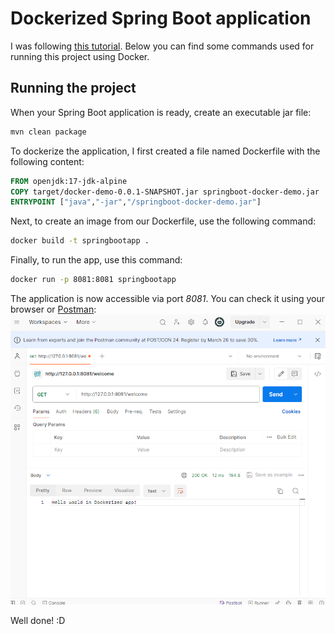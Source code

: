 # Dockerized Spring Boot application

I was following [this tutorial](https://www.baeldung.com/dockerizing-spring-boot-application).
Below you can find some commands used for running this project using Docker.

## Running the project
When your Spring Boot application is ready, create an executable jar file:

```bash
mvn clean package
```

To dockerize the application, I first created a file named Dockerfile with the following content:
```dockerfile
FROM openjdk:17-jdk-alpine
COPY target/docker-demo-0.0.1-SNAPSHOT.jar springboot-docker-demo.jar
ENTRYPOINT ["java","-jar","/springboot-docker-demo.jar"]
```

Next, to create an image from our Dockerfile, use the following command:
```bash
docker build -t springbootapp .
```

Finally, to run the app, use this command:
```bash
docker run -p 8081:8081 springbootapp 
```

The application is now accessible via port *8081*. You can check it using your browser or [Postman](https://www.postman.com/):
![postman.png](postman.png)

Well done! :D
